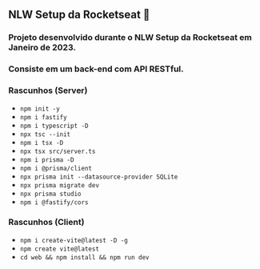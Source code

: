 ## NLW Setup da Rocketseat 🚀

### Projeto desenvolvido durante o NLW Setup da Rocketseat em Janeiro de 2023. 

### Consiste em um back-end com API RESTful.

### Rascunhos (Server)

- `npm init -y`
- `npm i fastify`
- `npm i typescript -D`
- `npx tsc --init`
- `npm i tsx -D`
- `npx tsx src/server.ts`
- `npm i prisma -D`
- `npm i @prisma/client`
- `npx prisma init --datasource-provider SQLite`
- `npx prisma migrate dev`
- `npx prisma studio`
- `npm i @fastify/cors`


### Rascunhos (Client)

- `npm i create-vite@latest -D -g`
- `npm create vite@latest`
- `cd web && npm install && npm run dev`